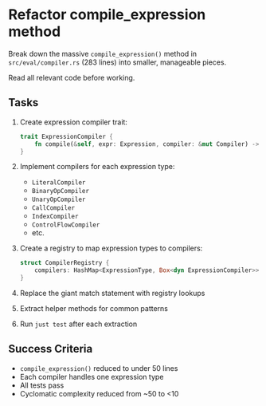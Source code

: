 # Refactor compile_expression method

Break down the massive `compile_expression()` method in `src/eval/compiler.rs` (283 lines) into smaller, manageable pieces.

Read all relevant code before working.

## Tasks

1. Create expression compiler trait:
   ```rust
   trait ExpressionCompiler {
       fn compile(&self, expr: Expression, compiler: &mut Compiler) -> Result<Eval>;
   }
   ```

2. Implement compilers for each expression type:
   - `LiteralCompiler`
   - `BinaryOpCompiler`
   - `UnaryOpCompiler`
   - `CallCompiler`
   - `IndexCompiler`
   - `ControlFlowCompiler`
   - etc.

3. Create a registry to map expression types to compilers:
   ```rust
   struct CompilerRegistry {
       compilers: HashMap<ExpressionType, Box<dyn ExpressionCompiler>>
   }
   ```

4. Replace the giant match statement with registry lookups

5. Extract helper methods for common patterns

6. Run `just test` after each extraction

## Success Criteria
- `compile_expression()` reduced to under 50 lines
- Each compiler handles one expression type
- All tests pass
- Cyclomatic complexity reduced from ~50 to <10